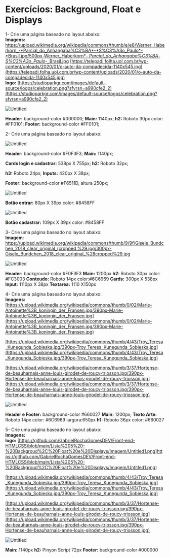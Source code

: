 # Exercícios: Background, Float e Displays

1- Crie uma página baseado no layout abaixo:<br>
**Imagens:**
[https://upload.wikimedia.org/wikipedia/commons/thumb/e/e8/Werner_Haberkorn_-*Parcial_do_Anhangaba%C3%BA*-*S%C3%A3o_Paulo*-*Brasil.jpg/500px-Werner_Haberkorn*-
*Parcial_do_Anhangaba%C3%BA*-*S%C3%A3o_Paulo*-_Brasil.jpg](https://upload.wikimedia.org/wikipedia/commons/thumb/e/e8/Werner_Haberkorn_-_Parcial_do_Anhangaba%C3%BA_-_S%C3%A3o_Paulo_-_Brasil.jpg/500px-Werner_Haberkorn_-_Parcial_do_Anhangaba%C3%BA_-_S%C3%A3o_Paulo_-_Brasil.jpg)
[https://telepadi.folha.uol.com.br/wp-content/uploads/2020/01/o-auto-da-compadecida-1140x545.jpg](https://telepadi.folha.uol.com.br/wp-content/uploads/2020/01/o-auto-da-compadecida-1140x545.jpg)<br>
**logo:** [https://studioparkgr.com/images/default-source/logos/celebration.png?sfvrsn=a990cfe2_2](https://studioparkgr.com/images/default-source/logos/celebration.png?sfvrsn=a990cfe2_2)

![Untitled](img/Untitled.png)

**Header:** background-color #000000; **Main:** 1140px;
**h2:** Roboto 30px color: #FF0101; **Footer:** background-color #FF0101;

2- Crie uma página baseado no layout abaixo:<br>

![Untitled](img/Untitled1.png)

**Header:** background-color #F0F3F3; **Main:** 1140px;

**Cards login e cadastrar:** 538px X 755px; **h2:** Roboto 32px;

**h3:** Roboto 24px; **Inputs:** 420px X 38px;

**Footer:** background-color #F6511D, altura 250px;

![Untitled](img/Untitled2.png)

**Botão entrar:** 80px X 39px color: #8458FF

![Untitled](img/Untitled3.png)

**Botão cadastrar:** 109px X 39px color: #8458FF

3- Crie uma página baseado no layout abaixo:<br>
**Imagem**:
[https://upload.wikimedia.org/wikipedia/commons/thumb/9/9f/Gisele_Bundchen_2018_clear_original_(cropped
%29.jpg/300px-Gisele_Bundchen_2018_clear_original_%28cropped%29.jpg](https://upload.wikimedia.org/wikipedia/commons/thumb/9/9f/Gisele_Bundchen_2018_clear_original_%28cropped%29.jpg/300px-Gisele_Bundchen_2018_clear_original_%28cropped%29.jpg)

![Untitled](img/Untitled4.png)

**Header:** background-color #F0F3F3
**Main:** 1200px
**h2**: Roboto 30px color: #FC3003
**Conteudo:** Roboto 14px color:#6C6969
**Cards:** 300px X 538px
**Input:** 1110px X 38px
**Textarea:** 1110 X150px

4- Crie uma página baseado no layout abaixo:<br>
**Imagens:**
[https://upload.wikimedia.org/wikipedia/commons/thumb/0/02/Marie-Antoinette%3B_koningin_der_Fransen.jpg/390px-Marie-Antoinette%3B_koningin_der_Fransen.jpg](https://upload.wikimedia.org/wikipedia/commons/thumb/0/02/Marie-Antoinette%3B_koningin_der_Fransen.jpg/390px-Marie-Antoinette%3B_koningin_der_Fransen.jpg)

[https://upload.wikimedia.org/wikipedia/commons/thumb/4/43/Troy_Teresa_Kunegunda_Sobieska.jpg/390px-Troy_Teresa_Kunegunda_Sobieska.jpg](https://upload.wikimedia.org/wikipedia/commons/thumb/4/43/Troy_Teresa_Kunegunda_Sobieska.jpg/390px-Troy_Teresa_Kunegunda_Sobieska.jpg)

[https://upload.wikimedia.org/wikipedia/commons/thumb/3/37/Hortense-de-beauharnais-anne-louis-girodet-de-roucy-triosson.jpg/390px-Hortense-de-beauharnais-anne-louis-girodet-de-roucy-triosson.jpg](https://upload.wikimedia.org/wikipedia/commons/thumb/3/37/Hortense-de-beauharnais-anne-louis-girodet-de-roucy-triosson.jpg/390px-Hortense-de-beauharnais-anne-louis-girodet-de-roucy-triosson.jpg)

![Untitled](img/Untitled5.png)

**Header e Footer:** background-color #660027
**Main:** 1200px;
**Texto Arte:** Roboto 14px color: #6C6969 largura:650px
**h1:** Roboto 36px color: #660027

5- Crie uma página baseado no layout abaixo:<br>
**Imagens:**<br>
**logo:** [https://github.com/GabrielRochaGomesDEV/Front-end-HTMLCSS/blob/main/Lista%205%20-%20Backgroud%2C%20Float%20e%20Displays/Imagem/Untitled1.png]https://github.com/GabrielRochaGomesDEV/Front-end-HTMLCSS/blob/main/Lista%205%20-%20Backgroud%2C%20Float%20e%20Displays/Imagem/Untitled1.png)

[https://upload.wikimedia.org/wikipedia/commons/thumb/4/43/Troy_Teresa_Kunegunda_Sobieska.jpg/390px-Troy_Teresa_Kunegunda_Sobieska.jpg](https://upload.wikimedia.org/wikipedia/commons/thumb/4/43/Troy_Teresa_Kunegunda_Sobieska.jpg/390px-Troy_Teresa_Kunegunda_Sobieska.jpg)

[https://upload.wikimedia.org/wikipedia/commons/thumb/3/37/Hortense-de-beauharnais-anne-louis-girodet-de-roucy-triosson.jpg/390px-Hortense-de-beauharnais-anne-louis-girodet-de-roucy-triosson.jpg](https://upload.wikimedia.org/wikipedia/commons/thumb/3/37/Hortense-de-beauharnais-anne-louis-girodet-de-roucy-triosson.jpg/390px-Hortense-de-beauharnais-anne-louis-girodet-de-roucy-triosson.jpg)

![Untitled](img/Untitled6.png)

**Main:** 1140px
**h2:** Pinyon Script 72px
**Footer:** background-color #000000